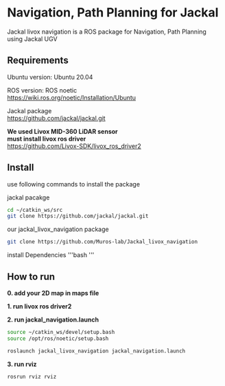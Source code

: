 # Navigation, Path Planning for Jackal
Jackal livox navigation is a ROS package for Navigation, Path Planning using Jackal UGV

## Requirements
Ubuntu version: Ubuntu 20.04  

ROS version: ROS noetic  
https://wiki.ros.org/noetic/Installation/Ubuntu  

Jackal package  
https://github.com/jackal/jackal.git  

**We used Livox MID-360 LiDAR sensor**  
**must install livox ros driver**  
https://github.com/Livox-SDK/livox_ros_driver2  

## Install 
use following commands to install the package

jackal pacakge
```bash
cd ~/catkin_ws/src
git clone https://github.com/jackal/jackal.git 
```
our jackal_livox_navigation package
```bash
git clone https://github.com/Muros-lab/Jackal_livox_navigation

```
install Dependencies
'''bash
'''

## How to run
**0. add your 2D map in maps file**  

**1. run livox ros driver2**

**2. run jackal_navigation.launch**

```bash
source ~/catkin_ws/devel/setup.bash
source /opt/ros/noetic/setup.bash
```
```bash
roslaunch jackal_livox_navigation jackal_navigation.launch
```

**3. run rviz**
```bash
rosrun rviz rviz
```
